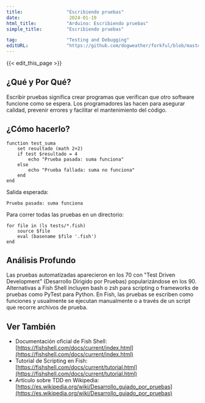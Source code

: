 ```yaml
---
title:                "Escribiendo pruebas"
date:                  2024-01-19
html_title:           "Arduino: Escribiendo pruebas"
simple_title:         "Escribiendo pruebas"

tag:                  "Testing and Debugging"
editURL:              "https://github.com/dogweather/forkful/blob/master/content/es/fish-shell/writing-tests.md"
---
```


{{< edit_this_page >}}

## ¿Qué y Por Qué?

Escribir pruebas significa crear programas que verifican que otro software funcione como se espera. Los programadores las hacen para asegurar calidad, prevenir errores y facilitar el mantenimiento del código.

## ¿Cómo hacerlo?

```Fish Shell
function test_suma
    set resultado (math 2+2)
    if test $resultado = 4
        echo "Prueba pasada: suma funciona"
    else
        echo "Prueba fallada: suma no funciona"
    end
end
```

Salida esperada:

```
Prueba pasada: suma funciona
```

Para correr todas las pruebas en un directorio:

```Fish Shell
for file in (ls tests/*.fish)
    source $file
    eval (basename $file '.fish')
end
```

## Análisis Profundo

Las pruebas automatizadas aparecieron en los 70 con "Test Driven Development" (Desarrollo Dirigido por Pruebas) popularizándose en los 90. Alternativas a Fish Shell incluyen bash o zsh para scripting o frameworks de pruebas como PyTest para Python. En Fish, las pruebas se escriben como funciones y usualmente se ejecutan manualmente o a través de un script que recorre archivos de prueba.

## Ver También

- Documentación oficial de Fish Shell: [https://fishshell.com/docs/current/index.html](https://fishshell.com/docs/current/index.html)
- Tutorial de Scripting en Fish: [https://fishshell.com/docs/current/tutorial.html](https://fishshell.com/docs/current/tutorial.html)
- Artículo sobre TDD en Wikipedia: [https://es.wikipedia.org/wiki/Desarrollo_guiado_por_pruebas](https://es.wikipedia.org/wiki/Desarrollo_guiado_por_pruebas)
